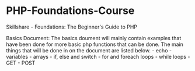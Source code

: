 # PHP-Foundations-Course
 Skillshare - Foundations: The Beginner's Guide to PHP

 Basics Document:
 The basics doument will mainly contain examples that have been done for more basic php functions that can be done. The main things that will be done in on the document are listed below.
    - echo
    - variables
    - arrays
    - if, else and switch
    - for and foreach loops
    - while loops
    - GET
    - POST
    
